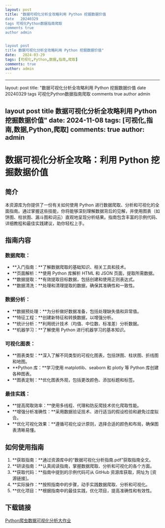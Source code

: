 ```yaml
---
layout: post
title: "数据可视化分析全攻略利用 Python 挖掘数据价值
date   20240329
tags 可视化Python数据指南爬取
comments true
author admin


layout post
title 数据可视化分析全攻略利用 Python 挖掘数据价值"
date:   2024-03-29
tags: [可视化,Python,数据,指南,爬取]
comments: true
author: admin
---
```

---
layout: post
title: "数据可视化分析全攻略利用 Python 挖掘数据价值
date   20240329
tags 可视化Python数据指南爬取
comments true
author admin


layout post
title 数据可视化分析全攻略利用 Python 挖掘数据价值"
date:   2024-11-08
tags: [可视化,指南,数据,Python,爬取]
comments: true
author: admin
---
# 数据可视化分析全攻略：利用 Python 挖掘数据价值

## 简介

本资源库为你提供了一份有关如何使用 Python 进行数据爬取、分析和可视化的全面指南。通过掌握这些技能，你将能够深刻理解数据背后的见解，并使用图表（如饼图、柱状图、漏斗图和词云）直观地呈现分析结果。指南包含丰富的示例代码、详细教程和最佳实践建议，助你轻松上手。

## 指南内容

### 数据爬取：

- **入门指南：**了解数据爬取的基础知识、相关工具和技术。
- **页面解析：**使用 Python 库解析 HTML 和 JSON 页面，提取所需数据。
- **数据提取：**有效提取目标数据，包括创建和使用正则表达式。
- **数据清洗：**处理和清理提取的数据，确保其准确性和一致性。

### 数据分析：

- **数据预处理：**为分析做好数据准备，包括处理缺失值和异常值。
- **特征工程：**创建新特征和转换数据，以增强分析。
- **统计分析：**利用统计技术（均值、中位数、标准差）分析数据。
- **机器学习：**了解使用 Python 进行机器学习的基本知识。

### 可视化图表：

- **图表类型：**深入了解不同类型的可视化图表，包括饼图、柱状图、折线图和地图。
- **Python 库：**学习使用 matplotlib、seaborn 和 plotly 等 Python 库创建各种图表。
- **图表定制：**优化图表外观，包括更改颜色、添加标题和标签。

### 最佳实践：

- **提高爬取效率：**使用多线程、代理和防反爬技术优化爬取性能。
- **增强分析准确性：**采用数据验证技术、进行适当的假设检验和避免过度拟合。
- **优化可视化效果：**遵循可视化设计原则，选择合适的颜色和布局，确保图表清晰易懂。

## 如何使用指南

1. **获取指南：**通过资源库中的“数据可视化分析指南.pdf”获取指南全文。
2. **研读指南：**认真阅读指南，掌握数据爬取、分析和可视化的各个方面。
3. **获取代码：**指南中提到的示例代码可从 GitHub 资源库获取，网址为 [资源链接]。
4. **实际操作：**按照指南中的步骤，动手实践数据爬取、分析和可视化。
5. **优化项目：**根据指南中的最佳实践，优化项目，提高准确性和有效性。

## 下载链接

[Python爬虫数据可视化分析大作业](https://pan.quark.cn/s/2570cd9946cf)